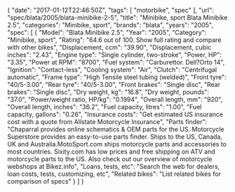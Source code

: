 {
    "date": "2017-01-12T22:46:50Z",
    "tags": [
        "motorbike",
        "spec"
    ],
    "url": "spec\/blata\/2005\/blata-minibike-2-5",
    "title": "Minibike, sport Blata Minibike 2.5",
    "categories": "Minibike, sport",
    "brands": "blata",
    "years": "2005",
    "spec": [
        {
            "Model": "Blata Minibike 2.5",
            "Year": "2005",
            "Category": "Minibike, sport",
            "Rating": "64.6 out of 100. Show full rating and compare with other bikes",
            "Displacement, ccm": "39.90",
            "Displacement, cubic inches": "2.43",
            "Engine type": "Single cylinder, two-stroke",
            "Power, HP": "3.35",
            "Power at RPM": "8700",
            "Fuel system": "Carburettor.  Dell?Orto 14",
            "Ignition": "Contact-less",
            "Cooling system": "Air",
            "Clutch": "Centrifugal automatic",
            "Frame type": "High Tensile steel tubing (welded)",
            "Front tyre": "40\/5-3.00",
            "Rear tyre": "40\/5-3.00",
            "Front brakes": "Single disc",
            "Rear brakes": "Single disc",
            "Dry weight, kg": "16.8",
            "Dry weight, pounds": "37.0",
            "Power\/weight ratio, HP\/kg": "0.1994",
            "Overall length, mm": "920",
            "Overall length, inches": "36.2",
            "Fuel capacity, litres": "1.00",
            "Fuel capacity, gallons": "0.26",
            "Insurance costs": "Get estimated US insurance cost with a quote from Allstate Motorcycle Insurance",
            "Parts finder": "Chaparral provides online schematics & OEM parts for the US.   Motorcycle Superstore provides an easy-to-use parts finder. Ships to the US, Canada, UK and Australia.MotoSport.com ships motorcycle parts and accessories to most countries.    Sixity.com has low prices and free shipping on ATV and motorcycle parts to the US. Also check out our overview of motorcycle webshops at Bikez.info",
            "Loans, tests, etc": "Search the web for dealers, loan costs, tests, customizing, etc",
            "Related bikes": "List related bikes for comparison of specs"
        }
    ]
}